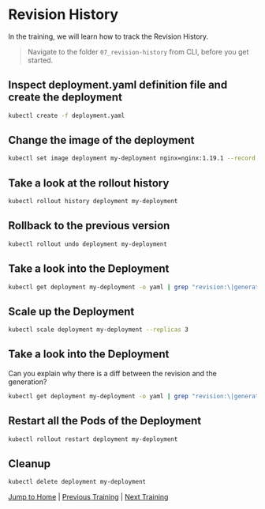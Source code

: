 # Revision History

In the training, we will learn how to track the Revision History.

>Navigate to the folder `07_revision-history` from CLI, before you get started. 

## Inspect deployment.yaml definition file and create the deployment

```bash
kubectl create -f deployment.yaml
```

## Change the image of the deployment

```bash
kubectl set image deployment my-deployment nginx=nginx:1.19.1 --record
```

## Take a look at the rollout history

```bash
kubectl rollout history deployment my-deployment
```

## Rollback to the previous version

```bash
kubectl rollout undo deployment my-deployment
```

## Take a look into the Deployment

```bash
kubectl get deployment my-deployment -o yaml | grep "revision:\|generation:\|resourceVersion:"
```

## Scale up the Deployment

```bash
kubectl scale deployment my-deployment --replicas 3
```

## Take a look into the Deployment

Can you explain why there is a diff between the revision and the generation?

```bash
kubectl get deployment my-deployment -o yaml | grep "revision:\|generation:\|resourceVersion:"
```

## Restart all the Pods of the Deployment

```bash
kubectl rollout restart deployment my-deployment
```

## Cleanup

```bash
kubectl delete deployment my-deployment
```

[Jump to Home](../README.md) | [Previous Training](../06_deployments/README.md) | [Next Training](../08_services/README.md)
